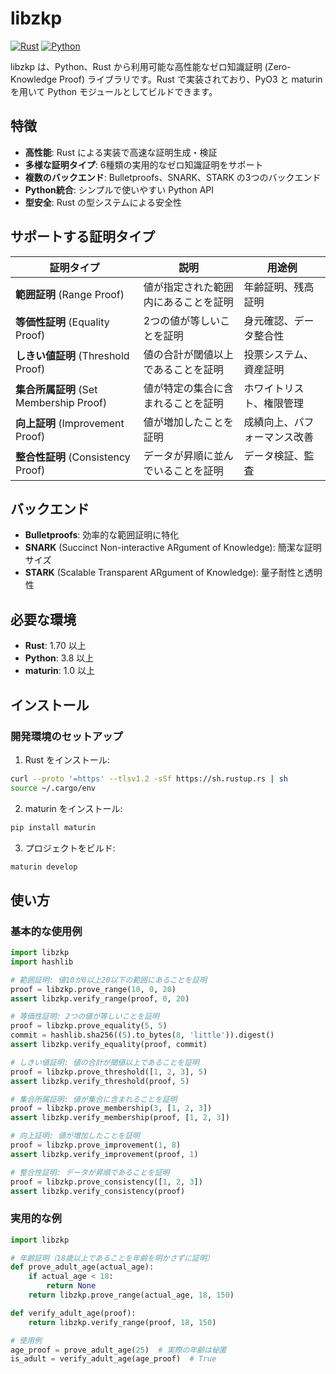 # libzkp
[![Rust](https://img.shields.io/badge/rust-1.70+-orange.svg)](https://www.rust-lang.org)
[![Python](https://img.shields.io/badge/python-3.8+-blue.svg)](https://www.python.org)

libzkp は、Python、Rust から利用可能な高性能なゼロ知識証明 (Zero-Knowledge Proof) ライブラリです。Rust で実装されており、PyO3 と maturin を用いて Python モジュールとしてビルドできます。

## 特徴

- **高性能**: Rust による実装で高速な証明生成・検証
- **多様な証明タイプ**: 6種類の実用的なゼロ知識証明をサポート
- **複数のバックエンド**: Bulletproofs、SNARK、STARK の3つのバックエンド
- **Python統合**: シンプルで使いやすい Python API
- **型安全**: Rust の型システムによる安全性

## サポートする証明タイプ

| 証明タイプ | 説明 | 用途例 |
|-----------|------|--------|
| **範囲証明** (Range Proof) | 値が指定された範囲内にあることを証明 | 年齢証明、残高証明 |
| **等価性証明** (Equality Proof) | 2つの値が等しいことを証明 | 身元確認、データ整合性 |
| **しきい値証明** (Threshold Proof) | 値の合計が閾値以上であることを証明 | 投票システム、資産証明 |
| **集合所属証明** (Set Membership Proof) | 値が特定の集合に含まれることを証明 | ホワイトリスト、権限管理 |
| **向上証明** (Improvement Proof) | 値が増加したことを証明 | 成績向上、パフォーマンス改善 |
| **整合性証明** (Consistency Proof) | データが昇順に並んでいることを証明 | データ検証、監査 |

## バックエンド

- **Bulletproofs**: 効率的な範囲証明に特化
- **SNARK** (Succinct Non-interactive ARgument of Knowledge): 簡潔な証明サイズ
- **STARK** (Scalable Transparent ARgument of Knowledge): 量子耐性と透明性

## 必要な環境

- **Rust**: 1.70 以上
- **Python**: 3.8 以上
- **maturin**: 1.0 以上

## インストール

### 開発環境のセットアップ

1. Rust をインストール:
```bash
curl --proto '=https' --tlsv1.2 -sSf https://sh.rustup.rs | sh
source ~/.cargo/env
```

2. maturin をインストール:
```bash
pip install maturin
```

3. プロジェクトをビルド:
```bash
maturin develop
```

## 使い方

### 基本的な使用例

```python
import libzkp
import hashlib

# 範囲証明: 値10が0以上20以下の範囲にあることを証明
proof = libzkp.prove_range(10, 0, 20)
assert libzkp.verify_range(proof, 0, 20)

# 等価性証明: 2つの値が等しいことを証明
proof = libzkp.prove_equality(5, 5)
commit = hashlib.sha256((5).to_bytes(8, 'little')).digest()
assert libzkp.verify_equality(proof, commit)

# しきい値証明: 値の合計が閾値以上であることを証明
proof = libzkp.prove_threshold([1, 2, 3], 5)
assert libzkp.verify_threshold(proof, 5)

# 集合所属証明: 値が集合に含まれることを証明
proof = libzkp.prove_membership(3, [1, 2, 3])
assert libzkp.verify_membership(proof, [1, 2, 3])

# 向上証明: 値が増加したことを証明
proof = libzkp.prove_improvement(1, 8)
assert libzkp.verify_improvement(proof, 1)

# 整合性証明: データが昇順であることを証明
proof = libzkp.prove_consistency([1, 2, 3])
assert libzkp.verify_consistency(proof)
```

### 実用的な例

```python
import libzkp

# 年齢証明（18歳以上であることを年齢を明かさずに証明）
def prove_adult_age(actual_age):
    if actual_age < 18:
        return None
    return libzkp.prove_range(actual_age, 18, 150)

def verify_adult_age(proof):
    return libzkp.verify_range(proof, 18, 150)

# 使用例
age_proof = prove_adult_age(25)  # 実際の年齢は秘匿
is_adult = verify_adult_age(age_proof)  # True
```
